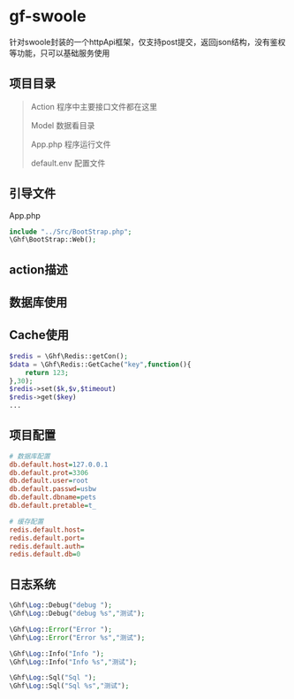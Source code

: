 # gf-swoole
 针对swoole封装的一个httpApi框架，仅支持post提交，返回json结构，没有鉴权等功能，只可以基础服务使用

## 项目目录
> Action 程序中主要接口文件都在这里
>
> Model 数据看目录
>
> App.php 程序运行文件
>
> default.env   配置文件

## 引导文件

App.php


```php
include "../Src/BootStrap.php";
\Ghf\BootStrap::Web();
```

## action描述

## 数据库使用

## Cache使用
```php
$redis = \Ghf\Redis::getCon();
$data = \Ghf\Redis::GetCache("key",function(){
    return 123;
},30);
$redis->set($k,$v,$timeout)
$redis->get($key)
...
```

## 项目配置
```ini
# 数据库配置
db.default.host=127.0.0.1
db.default.prot=3306
db.default.user=root
db.default.passwd=usbw
db.default.dbname=pets
db.default.pretable=t_

# 缓存配置
redis.default.host=
redis.default.port=
redis.default.auth=
redis.default.db=0
```

## 日志系统

```php
\Ghf\Log::Debug("debug ");
\Ghf\Log::Debug("debug %s","测试");

\Ghf\Log::Error("Error ");
\Ghf\Log::Error("Error %s","测试");

\Ghf\Log::Info("Info ");
\Ghf\Log::Info("Info %s","测试");

\Ghf\Log::Sql("Sql ");
\Ghf\Log::Sql("Sql %s","测试");
```
